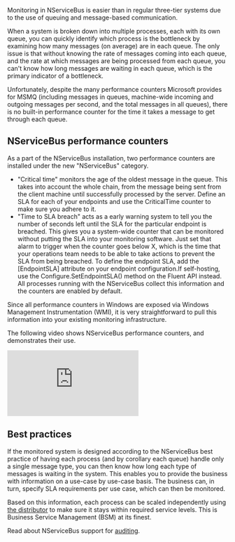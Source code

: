 <!--
title: "Monitoring NServiceBus Endpoints"
tags: 
-->
Monitoring in NServiceBus is easier than in regular three-tier systems due to the use of queuing and message-based communication.

When a system is broken down into multiple processes, each with its own queue, you can quickly identify which process is the bottleneck by examining how many messages (on average) are in each queue. The only issue is that without knowing the rate of messages coming into each queue, and the rate at which messages are being processed from each queue, you can't know how long messages are waiting in each queue, which is the primary indicator of a bottleneck.

Unfortunately, despite the many performance counters Microsoft provides for MSMQ (including messages in queues, machine-wide incoming and outgoing messages per second, and the total messages in all queues), there is no built-in performance counter for the time it takes a message to get through each queue.

NServiceBus performance counters
--------------------------------

As a part of the NServiceBus installation, two performance counters are installed under the new "NServiceBus" category.

-   "Critical time" monitors the age of the oldest message in the queue.
    This takes into account the whole chain, from the message being sent
    from the client machine until successfully processed by the server.
    Define an SLA for each of your endpoints and use the CriticalTime
    counter to make sure you adhere to it.
-   "Time to SLA breach" acts as a early warning system to tell you the
    number of seconds left until the SLA for the particular endpoint is
    breached. This gives you a system-wide counter that can be monitored
    without putting the SLA into your monitoring software. Just set that
    alarm to trigger when the counter goes below X, which is the time
    that your operations team needs to be able to take actions to
    prevent the SLA from being breached. To define the endpoint SLA, add
    the [EndpointSLA] attribute on your endpoint configuration.If
    self-hosting, use the Configure.SetEndpointSLA() method on the
    Fluent API instead. All processes running with the NServiceBus
    collect this information and the counters are enabled by default.

Since all performance counters in Windows are exposed via Windows Management Instrumentation (WMI), it is very straightforward to pull this information into your existing monitoring infrastructure.

The following video shows NServiceBus performance counters, and demonstrates their use.

<iframe allowfullscreen frameborder="0" src="http://www.youtube.com/embed/gKLHT7Kj4Rg"></iframe>

Best practices
--------------

If the monitored system is designed according to the NServiceBus best practice of having each process (and by corollary each queue) handle only a single message type, you can then know how long each type of messages is waiting in the system. This enables you to provide the business with information on a use-case by use-case basis. The business can, in turn, specify SLA requirements per use case, which can then be monitored.

Based on this information, each process can be scaled independently using [the distributor](load-balancing-with-the-distributor) to make sure it stays within required service levels. This is Business Service Management (BSM) at its finest.

Read about NServiceBus support for
[auditing](auditing-with-nservicebus).

